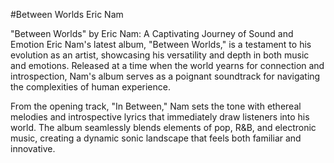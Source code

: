 #Between Worlds Eric Nam

"Between Worlds" by Eric Nam: A Captivating Journey of Sound and Emotion
Eric Nam's latest album, "Between Worlds," is a testament to his evolution as an artist, 
showcasing his versatility and depth in both music and emotions. Released at a
time when the world yearns for connection and introspection, Nam's album serves 
as a poignant soundtrack for navigating the complexities of human experience.


From the opening track, "In Between," Nam sets the tone with ethereal melodies and introspective
lyrics that immediately draw listeners into his world. The album seamlessly blends elements of pop,
R&B, and electronic music, creating a dynamic sonic landscape that feels both familiar and innovative.
